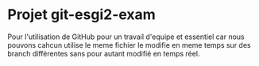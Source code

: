 # Projet git-esgi2-exam

Pour l'utilisation de GitHub pour un travail d'equipe et essentiel car nous pouvons cahcun utilise le meme fichier le modifie en meme temps sur des branch différentes sans pour autant modifié en temps réel.